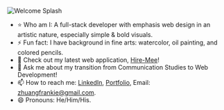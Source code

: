 ![Welcome Splash](https://s3-us-west-1.amazonaws.com/frankiehliu.com/Frankie+H.+Liu+(1).png)
- :star: Who am I: A full-stack developer with emphasis web design in an artistic nature, especially simple & bold visuals.
- ⚡ Fun fact: I have background in fine arts: watercolor, oil painting, and colored pencils.
- 🔭 Check out my latest web application, [Hire-Mee](http://54.183.118.152:3000/)!
- 💬 Ask me about my transition from Communication Studies to Web Development!
- 📫 How to reach me: [LinkedIn](https://www.linkedin.com/in/liufrankie/), [Portfolio](https://www.frankiehliu.com/), Email: zhuangfrankie@gmail.com.
- 😄 Pronouns: He/Him/His.
